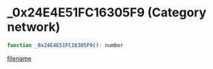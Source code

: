 # _0x24E4E51FC16305F9 (Category network)

```js
function _0x24E4E51FC16305F9(): number
```

[filename](_0x24E4E51FC16305F9_m.md ':include')